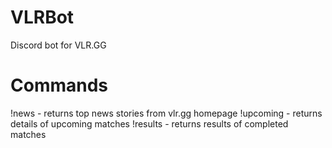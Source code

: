 # VLRBot
Discord bot for VLR.GG

# Commands 
!news - returns top news stories from vlr.gg homepage 
!upcoming - returns details of upcoming matches 
!results - returns results of completed matches 
